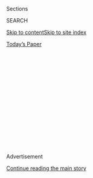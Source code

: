 <div id="app">

<div>

<div>

<div>

<div class="NYTAppHideMasthead css-1q2w90k e1suatyy0">

<div class="section css-ui9rw0 e1suatyy2">

<div class="css-eph4ug er09x8g0">

<div class="css-6n7j50">

</div>

<span class="css-1dv1kvn">Sections</span>

<div class="css-10488qs">

<span class="css-1dv1kvn">SEARCH</span>

</div>

[Skip to content](#site-content)[Skip to site index](#site-index)

</div>

<div class="css-10698na e1huz5gh0">

</div>

</div>

<div id="masthead-bar-one" class="section hasLinks css-15hmgas e1csuq9d3">

<div class="css-uqyvli e1csuq9d0">

</div>

<div class="css-1uqjmks e1csuq9d1">

</div>

<div class="css-9e9ivx">

[](https://myaccount.nytimes.com/auth/login?response_type=cookie&client_id=vi)

</div>

<div class="css-1bvtpon e1csuq9d2">

[Today’s Paper](https://www.nytimes.com/section/todayspaper)

</div>

</div>

</div>

</div>

<div data-aria-hidden="false">

<div id="site-content" role="main">

<div>

<div class="css-1aor85t" style="opacity:0.000000001;z-index:-1;visibility:hidden">

<div class="css-1hqnpie">

<div class="css-epjblv">

<span class="css-17xtcya">[Opinion](/section/opinion)</span><span class="css-x15j1o">|</span><span class="css-fwqvlz">Ruth
Simmons on Cultivating the Next Generation of College Students</span>

</div>

<div class="css-k008qs">

<div class="css-1iwv8en">

<span class="css-18z7m18"></span>

<div>

</div>

</div>

<span class="css-1n6z4y">https://nyti.ms/2FFATgy</span>

<div class="css-1705lsu">

<div class="css-4xjgmj">

<div class="css-4skfbu" role="toolbar" data-aria-label="Social Media Share buttons, Save button, and Comments Panel with current comment count" data-testid="share-tools">

  - 
  - 
  - 
  - 
    
    <div class="css-6n7j50">
    
    </div>

  - 
  - 

</div>

</div>

</div>

</div>

</div>

</div>

<div id="NYT_TOP_BANNER_REGION" class="css-13pd83m">

</div>

<div id="top-wrapper" class="css-1sy8kpn">

<div id="top-slug" class="css-l9onyx">

Advertisement

</div>

[Continue reading the main story](#after-top)

<div class="ad top-wrapper" style="text-align:center;height:100%;display:block;min-height:250px">

<div id="top" class="place-ad" data-position="top" data-size-key="top">

</div>

</div>

<div id="after-top">

</div>

</div>

<div id="sponsor-wrapper" class="css-1hyfx7x">

<div id="sponsor-slug" class="css-19vbshk">

Supported by

</div>

[Continue reading the main story](#after-sponsor)

<div id="sponsor" class="ad sponsor-wrapper" style="text-align:center;height:100%;display:block">

</div>

<div id="after-sponsor">

</div>

</div>

<div class="css-v5btjw etb61u70">

<div class="css-v05ibm etb61u71">

[Opinion](/section/opinion)

</div>

</div>

[On Campus](/column/on-campus "On Campus")

<div class="css-1vkm6nb ehdk2mb0">

# Ruth Simmons on Cultivating the Next Generation of College Students

</div>

<div class="css-xt80pu e12qa4dv0">

<div class="css-18e8msd">

<div class="css-vp77d3 epjyd6m0">

<div class="css-1baulvz">

By <span class="css-1baulvz last-byline" itemprop="name">Marguerite
Joutz</span>

</div>

</div>

  - Feb. 28, 2018

  - 
    
    <div class="css-4xjgmj">
    
    <div class="css-d8bdto" role="toolbar" data-aria-label="Social Media Share buttons, Save button, and Comments Panel with current comment count" data-testid="share-tools">
    
      - 
      - 
      - 
      - 
        
        <div class="css-6n7j50">
        
        </div>
    
      - 
      - 
    
    </div>
    
    </div>

</div>

</div>

<div class="css-79elbk" data-testid="photoviewer-wrapper">

<div class="css-z3e15g" data-testid="photoviewer-wrapper-hidden">

</div>

<div class="css-1a48zt4 ehw59r15" data-testid="photoviewer-children">

![<span class="css-16f3y1r e13ogyst0" data-aria-hidden="true">After a
five-year retirement, Ruth Simmons recently became the president of
Prairie View A\&M
University.</span><span class="css-cnj6d5 e1z0qqy90" itemprop="copyrightHolder"><span class="css-1ly73wi e1tej78p0">Credit...</span><span><span>Michael
Stravato for The New York
Times</span></span></span>](https://static01.nyt.com/images/2018/02/09/opinion/00oncampusWeb/merlin_132030296_0c920f3e-686e-45fb-8ca9-0bf59d159a34-articleLarge.jpg?quality=75&auto=webp&disable=upscale)

</div>

</div>

<div class="section meteredContent css-1r7ky0e" name="articleBody" itemprop="articleBody">

<div class="css-1fanzo5 StoryBodyCompanionColumn">

<div class="css-53u6y8">

In 2012, after a distinguished career in higher education, which
included serving as the president of Smith College and Brown University
— where she was the first black woman to lead an Ivy League
institution — Ruth J. Simmons retired and moved back to her home state,
Texas.

She didn’t think she’d ever work at a university again. But after
several years, Prairie View A\&M University, a historically black school
with about 9,000 students, came calling.

“I was quite surprised to be approached about the opportunity,” Dr.
Simmons told me, but “I also went to an H.B.C.U. — Dillard University —
and I’m very much aware of the ways in which these colleges play a role
for many students.”

After several months as interim president of the university, she
accepted the permanent position in October 2017.

</div>

</div>

<div class="css-1fanzo5 StoryBodyCompanionColumn">

<div class="css-53u6y8">

I asked Dr. Simmons to talk about her new role and plans for Prairie
View because she has been at the forefront of many trends in higher
education. At Brown, she established need-blind admissions for
undergraduates (the last of the Ivy League to do so). In 2003, she
commissioned a study of the university’s ties to the slave trade — one
of the first university efforts to uncover the historical connection
between academia and slavery. At Smith, she created an engineering
program, the first at any all-women’s college.

(Disclosure: I attended Brown and overlapped with Dr. Simmons my
freshman year.)

This conversation has been edited and condensed.

**Marguerite Joutz:** Hi, Dr. Simmons. I’d love to jump right in and
hear your aspirations for Prairie View. What do you hope to accomplish
in your time as president? I assume you had many offers to lead other
colleges. Why was Prairie View different?

**Ruth Simmons:** Well, I’m a native of Texas, and one of the things
that I did when I returned to Houston after I retired from Brown was
think about the ways I could use my experience to help the community. I
started with small ventures in the city, but I hadn’t thought really
that another university would be in my life. But when I was approached
by Prairie View, I thought immediately about its significant impact on
my brother, who went there. And what Dillard did for me.

I grew up in a segregated neighborhood in Grapeland, Tex., with very
little experience with the world. The transition that Dillard enabled
for me was extremely valuable. As an undergraduate, I began to grow a
sense of confidence that helped me move from a fairly insular
environment to a bigger stage when I went to graduate school.

</div>

</div>

<div class="css-1fanzo5 StoryBodyCompanionColumn">

<div class="css-53u6y8">

My aspirations for Prairie View are to essentially make sure the
university is continuing to do the same thing for students today that it
did for my brother — and Dillard did for me. And that is to offer the
advantage of a strong education that will prepare students for the
careers they want, in a social and cultural context that helps them
develop the confidence to perform after graduation.

As president, that means focusing on time-honored strategies to success
that apply to universities everywhere: worrying about the faculty who
are recruited here, the campus experience, and whether we are providing
the leadership and internship opportunities that students need. It means
worrying about the reputation of the university. It’s obviously a much
more competitive world today than it was when I was a student, but the
underlying work to move the university to a level of achievement that
makes students and alumni proud is the same.

**M.J.: What do you see as some of the major challenges facing
historically black colleges and universities?**

**R.S.:** The general challenge for H.B.C.U.s is not unlike the problem
many universities face today, and that is the financial model. Being
tuition dependent has become a large problem for all universities.
H.B.C.U.s are dependent on raising money, but that is a reality that
most universities obviously face. So it very much depends on the
question of whether the schools have a good-enough foundation because of
secure financing. When it comes to the federal government’s role in
supporting H.B.C.U.s, I think we don’t yet understand the extent to
which they will be affected by the changes in Washington today. To say
that many are not hopeful in this moment is an understatement. We just
don’t know.

Frankly, that’s why I advocate for developing enough financial
independence to secure the future of our institutions. That means
looking for different revenue streams, looking to increase our ability
to raise funds and finding alternate programs that help to bring more
income into our university. The only strategy cannot be to persistently
raise tuition, making college outside the reach of many families.

**M.J.: You’ve led several institutions that are all very different from
each other, and the topic of leadership is something you’ve talked a lot
about. In another**
[**interview**](http://www.nytimes.com/2011/12/04/business/ruth-simmons-of-brown-university-on-amiable-leadership.html)
**with The Times you said that it’s much easier to lead people “if you
convey the underlying principles.” Can you elaborate?**

</div>

</div>

<div class="css-1fanzo5 StoryBodyCompanionColumn">

<div class="css-53u6y8">

**R.S.:** One thing that I’ve learned is that the perceptions of what it
takes to be a leader are often based on prototypical models that don’t
have much truth in reality. People look at the institutions that I have
led and they see dissimilarities. I see similarities. When people think
in terms of leadership, they’re often thinking about the kind of
specific skills needed for different types of enterprises. I think of
leadership as more of a disposition — the ability to step into a
situation to learn about the history of the enterprise, the
opportunities that it faces, the culture that exists and the people who
are served by it. To look at all of that, to listen to stakeholders and
then to think about how that enterprise or institution should best be
served. There is no one model of leadership if you approach it that way.
What I have tried to do wherever I go is to start where the institution
is rather than try to import particularly rigid constructs from other
places. In that sense, I think a leader is more than anything else a
facilitator. A person who is able to come in to show a community a
picture of what it is, to provide some insight into what it could be —
how it could be different or improved perhaps — and then enlist the help
of people who are there and others who support that institution in order
to move forward together.

I don’t subscribe to the model of hero leadership, which is identifying
somebody who can come in and have magical powers and then wield the wand
and fix things that have not been fixable before. I don’t see that. I
think leadership is a community affair.

**M.J.: That makes sense. So how do you approach educating the current
generation of students at Prairie View to lead in the way you
described?**

**R.S.:** People today are fond of leadership programs that theorize
about the profile and tenets of leadership. And students anxiously get
involved in those programs. I rather think that our entire campuses are
incubators of leadership even without the formality of such programs
because if we’re doing what we should be doing, we are acclimating
students to an environment in which they have to learn to work with
others who are very different from themselves. And that seems to me to
be the first requirement of leadership. To actually learn to work with
people in a respectful and inclusive way is inordinately important. A
campus provides one of the best opportunities for people to be able to
do that because you sit in class alongside people whom you initially
don’t know. You are discussing your ideas, having people respond to
them and often rejecting what you’re saying. You are joining
organizations that have certain aims that are being advanced by the
collective, so you’re learning how to facilitate. You are asked to step
into leadership roles either through student government or
organizations. Even in the classroom context you might play a leadership
role. You have to learn to express yourself, to be convincing, to write
out your ideas, to be more thoughtful than you’d ordinarily be. All of
those things are components of leadership.

**M.J.: Some would argue that social media, or perhaps disagreements
over the concept of safe spaces, have made it more challenging for
people to come together and to work together.**

**R.S.:** Yeah, I would say that people frequently say that, but that
has certainly not been my experience. I would say that in my days as a
student, the tensions were higher, the disagreements were greater, the
separation among us was certainly more pronounced. And people are kind
of inventing a new narrative, that things are so much worse today than
they were in the past. I don’t buy that. I think we have new
terminology, because the modern sciences of psychology and sociology and
so forth and modern media have enabled us to peer into areas that we
were not able to see as easily as before. And so when you have social
media and all of the ways in which people can now say whatever they want
to say — in an unartful or offensive way — that turns the volume up to
be sure. But it doesn’t mean it wasn’t there before.

I would say that the current situation ought to give us much more
practice in how to engage with each other because it is not underground.
It’s out front, it’s in the open. The media today and the things that
are being reported *should* be upsetting or troubling to students, my
goodness. But it may be an even better opportunity to engage students.

</div>

</div>

<div class="css-1fanzo5 StoryBodyCompanionColumn">

<div class="css-53u6y8">

As a teacher, as an educator, I would say these times are especially
fertile for teaching the skills that are needed in a world in which
there are many types of people, many perspectives and so forth. Students
don’t need to feel silenced by the current situation. When students at
Brown came to me and said, you know, they were hurt because somebody
asked them about their hair, and they were tired of that and they didn’t
want any part of it, I would say, “Well, that’s just too bad\!” Somebody
asked you about your hair, tell them about your hair. You are in college
not to hide from that. You’re there to teach the world about yourself,
you’re there to learn about others and to teach them about who you are.
So I’d rather think this whole notion of protecting people from that is
something that we have to take in hand and deal with. And help students
see the opportunity in that because if they engage with people who have
those kinds of perspectives, they are going to be much stronger in the
end than if they run away.

**M.J.: Do you see the situation differently for students at H.B.C.U.s?
You mentioned that Dillard gave you the space to learn and build
confidence before heading to graduate school.**

**R.S.:** There is a narrative that many people have for H.B.C.U.s.
People see them as a monolith, or only see them as filling a gap that
exists for African-Americans. H.B.C.U.s are not a brand. They are
institutions with a certain history — they were originally set up
basically to insure that there would be two separate systems for
education — but they are not all alike, and are very diverse in what
they offer.

Prairie View, for example, is the second-oldest public institution of
higher education in the state of Texas. It was set up basically to
insure that there would be two separate systems for ex-slaves and
whites. For a long time it provided educational opportunities for black
students that wouldn’t have been open to them otherwise. In nursing,
architecture, engineering and other STEM fields at a time when many
blacks were not able to go into those areas, the university was able to
facilitate the entry of blacks into those professions.

**M.J.: Yes, this is something that Nikole Hannah-Jones has written
about for The New York Times Magazine, in particular how Xavier
University of Louisiana** **[sends more black students to medical
school](https://www.nytimes.com/2015/09/13/magazine/a-prescription-for-more-black-doctors.html)**
**than almost any other college in the country. I read that Prairie View
has many more students who graduate with degrees in architecture and
engineering.**

**R.S.:** Yes, going to Dillard is not like going to Prairie View. So
the student who chooses to go to one H.B.C.U. may not find another
appealing. That has to do with the unique features of the place, the
academic culture and so on, the traditions. All of that makes a big
difference.

When I went off to college, I was just trying to find a place where I
could be a student without impediments that in that day and time were
fairly widely known to be substantial if you enrolled in a
majority-white institution. There was no question that in 1963, if you
went off to college in the South, you had to be very careful about where
you studied. The racial dynamic was very challenging at that time. One
of the things I’m learning now is that many of the students I speak to
at Prairie View today have the same kinds of thoughts that I had those
many years ago. They ask themselves, where can I feel comfortable so
that I don’t have to worry about anything but my academic work? So
certainly that plays a factor in why students apply to H.B.C.U.s. And
for some H.B.C.U.s, applications are way up. But if you reach the point
where you think that a category of institutions are the right choice for
you — going to an H.B.C.U. just to go to an H.B.C.U. — then you’re not
thinking broadly enough.

</div>

</div>

<div class="css-1fanzo5 StoryBodyCompanionColumn">

<div class="css-53u6y8">

**M.J.: As you look across the landscape of higher education, what other
challenges do college students face today?**

**R.S.:** I guess I worry a lot about our students having the skills and
the experience to promote respectful interactions with a wide-ranging
group of people. Students can be quite passionate about what they see on
the national scene and how sometimes dangerous they think it is — how
unpleasant it is and so forth. But we’ve got to try to find a way on our
campuses not to taint the national picture as hopeless, or as being
antithetical to anything that we can think of as good and admirable. The
last thing we want is for our students to bow out and decide that it
isn’t worth trying to do anything about a hopeless situation.

And I do think that civility goes hand in hand with being hopeful.
Hopeful that the next person you meet you will be able to converse with
you in a respectful way. Hopeful that the next election cycle is going
to give you a chance to be engaged and able to do something that makes
you feel a sense of your own agency. Hopeful that the things will get
better rather than worse.

So much of what we have to do on our campuses is really to hold open the
possibility for people that civil society will in the end right itself —
if enough of us are engaged. I am so thankful every day for the fact
that I grew up in a time when nobody thought blacks would be able to be
integrated into American society, they would never be able to hold
important positions, they’d never be respected intellectually, they’d
never be able to do the things that they are now able to do. So why did
we persist? And why did we continue to work toward betterment? We did it
because we had people working with us in education who were ever hopeful
that things were going to change. So I like to say to educators, you
have to be always projecting to students that civility enables
hopefulness to be ever resurgent.

</div>

</div>

</div>

<div>

</div>

<div>

</div>

<div>

</div>

<div>

<div id="bottom-wrapper" class="css-1ede5it">

<div id="bottom-slug" class="css-l9onyx">

Advertisement

</div>

[Continue reading the main story](#after-bottom)

<div id="bottom" class="ad bottom-wrapper" style="text-align:center;height:100%;display:block;min-height:90px">

</div>

<div id="after-bottom">

</div>

</div>

</div>

</div>

</div>

## Site Index

<div>

</div>

## Site Information Navigation

  - [© <span>2020</span> <span>The New York Times
    Company</span>](https://help.nytimes.com/hc/en-us/articles/115014792127-Copyright-notice)

<!-- end list -->

  - [NYTCo](https://www.nytco.com/)
  - [Contact
    Us](https://help.nytimes.com/hc/en-us/articles/115015385887-Contact-Us)
  - [Work with us](https://www.nytco.com/careers/)
  - [Advertise](https://nytmediakit.com/)
  - [T Brand Studio](http://www.tbrandstudio.com/)
  - [Your Ad
    Choices](https://www.nytimes.com/privacy/cookie-policy#how-do-i-manage-trackers)
  - [Privacy](https://www.nytimes.com/privacy)
  - [Terms of
    Service](https://help.nytimes.com/hc/en-us/articles/115014893428-Terms-of-service)
  - [Terms of
    Sale](https://help.nytimes.com/hc/en-us/articles/115014893968-Terms-of-sale)
  - [Site Map](https://spiderbites.nytimes.com)
  - [Help](https://help.nytimes.com/hc/en-us)
  - [Subscriptions](https://www.nytimes.com/subscription?campaignId=37WXW)

</div>

</div>

</div>

</div>
